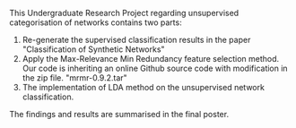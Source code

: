 This Undergraduate Research Project regarding unsupervised categorisation of networks contains two parts:

1. Re-generate the supervised classification results in the paper "Classification of Synthetic Networks"
2. Apply the Max-Relevance Min Redundancy feature selection method. Our code is inheriting an online Github source code  with modification in the zip file. "mrmr-0.9.2.tar"
3. The implementation of LDA method on the unsupervised network classification.

The findings and results are summarised in the final poster.
